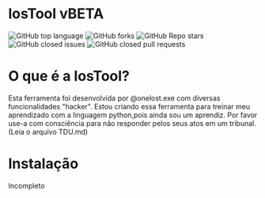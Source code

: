 # losTool vBETA

<img alt="GitHub top language" src="https://img.shields.io/github/languages/top/lostzXpy/losTool?style=flat" /> 
<img alt="GitHub forks" src="https://img.shields.io/github/forks/lostzXpy/losTool?style=flat" />
<img alt="GitHub Repo stars" src="https://img.shields.io/github/stars/lostzXpy/losTool" />
<img alt="GitHub closed issues" src="https://img.shields.io/github/issues-closed/lostzXpy/losTool" />
<img alt="GitHub closed pull requests" src="https://img.shields.io/github/issues-pr-closed/lostzXpy/losTool" />

# O que é a losTool?

Esta ferramenta foi desenvolvida por @onelost.exe com diversas funcionalidades "hacker". Estou criando essa ferramenta para treinar meu aprendizado com a linguagem python,pois ainda sou um aprendiz.
Por favor use-a com consciência para não responder pelos seus atos em um tribunal.
(Leia o arquivo TDU.md)

# Instalação

Incompleto
